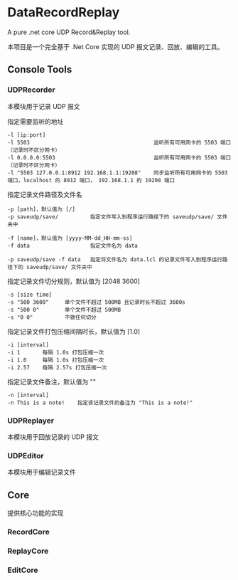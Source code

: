 # DataRecordReplay
A pure .net core UDP Record&amp;Replay tool.

本项目是一个完全基于 .Net Core 实现的 UDP 报文记录、回放、编辑的工具。

## Console Tools
### UDPRecorder
本模块用于记录 UDP 报文

指定需要监听的地址
```
-l [ip:port]
-l 5503                                       监听所有可用网卡的 5503 端口（记录时不区分网卡）
-l 0.0.0.0:5503                               监听所有可用网卡的 5503 端口（记录时不区分网卡）
-l "5503 127.0.0.1:8912 192.168.1.1:19208"    同步监听所有可用网卡的 5503 端口，localhost 的 8912 端口， 192.168.1.1 的 19208 端口
```

指定记录文件路径及文件名
```
-p [path]，默认值为 [/]
-p saveudp/save/          指定文件写入到程序运行路径下的 saveudp/save/ 文件夹中

-f [name]，默认值为 [yyyy-MM-dd_HH-mm-ss]
-f data                   指定文件名为 data

-p saveudp/save -f data   指定将文件名为 data.lcl 的记录文件写入到程序运行路径下的 saveudp/save/ 文件夹中
```

指定记录文件切分规则，默认值为 [2048 3600]
```
-s [size time]
-s "500 3600"     单个文件不超过 500MB 且记录时长不超过 3600s
-s "500 0"        单个文件不超过 500MB
-s "0 0"          不做任何切分
```

指定记录文件打包压缩间隔时长，默认值为 [1.0]
```
-i [interval]
-i 1       每隔 1.0s 打包压缩一次
-i 1.0     每隔 1.0s 打包压缩一次
-i 2.57    每隔 2.57s 打包压缩一次
```

指定记录文件备注，默认值为 ""
```
-n [interval]
-n This is a note!    指定该记录文件的备注为 "This is a note!"
```

### UDPReplayer
本模块用于回放记录的 UDP 报文



### UDPEditor
本模块用于编辑记录文件

## Core
提供核心功能的实现
### RecordCore
### ReplayCore
### EditCore
